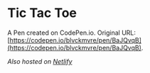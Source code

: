 # Tic Tac Toe

A Pen created on CodePen.io. Original URL: [https://codepen.io/blvckmvre/pen/BaJQvqB](https://codepen.io/blvckmvre/pen/BaJQvqB).

*Also hosted on [Netlify](https://blvckmvre-tic-tac.netlify.app/)*

